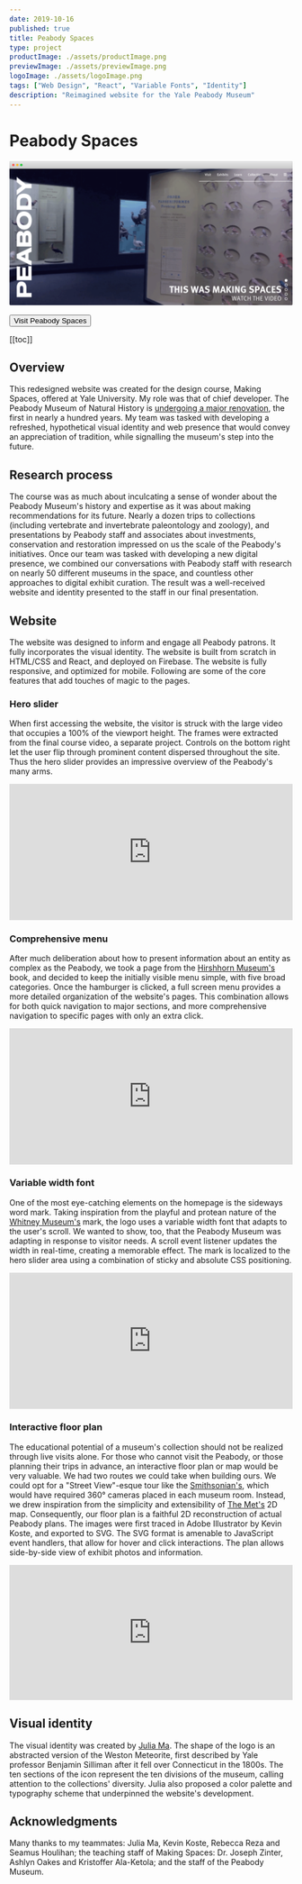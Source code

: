 ```yaml
---
date: 2019-10-16
published: true
title: Peabody Spaces
type: project
productImage: ./assets/productImage.png
previewImage: ./assets/previewImage.png
logoImage: ./assets/logoImage.png
tags: ["Web Design", "React", "Variable Fonts", "Identity"]
description: "Reimagined website for the Yale Peabody Museum"
---
```


# Peabody Spaces

![Preview Image](./assets/productImage.png)

<a style="all:unset" href="https://enas410-96ed4.firebaseapp.com/" target="_blank" rel="noopener noreferrer"><button class="button">Visit Peabody Spaces</button></a>

[[toc]]

## Overview

This redesigned website was created for the design course, Making Spaces, offered at Yale University. My role was that of chief developer. The Peabody Museum of Natural History is [undergoing a major renovation](https://peabodyevolved.yale.edu/), the first in nearly a hundred years. My team was tasked with developing a refreshed, hypothetical visual identity and web presence that would convey an appreciation of tradition, while signalling the museum's step into the future.

## Research process

The course was as much about inculcating a sense of wonder about the Peabody Museum's history and expertise as it was about making recommendations for its future. Nearly a dozen trips to collections (including vertebrate and invertebrate paleontology and zoology), and presentations by Peabody staff and associates about investments, conservation and restoration impressed on us the scale of the Peabody's initiatives. Once our team was tasked with developing a new digital presence, we combined our conversations with Peabody staff with research on nearly 50 different museums in the space, and countless other approaches to digital exhibit curation. The result was a well-received website and identity presented to the staff in our final presentation.

## Website

The website was designed to inform and engage all Peabody patrons. It fully incorporates the visual identity. The website is built from scratch in HTML/CSS and React, and deployed on Firebase. The website is fully responsive, and optimized for mobile. Following are some of the core features that add touches of magic to the pages.

### Hero slider

When first accessing the website, the visitor is struck with the large video that occupies a 100% of the viewport height. The frames were extracted from the final course video, a separate project. Controls on the bottom right let the user flip through prominent content dispersed throughout the site. Thus the hero slider provides an impressive overview of the Peabody's many arms.

<div style="width:100%;height:0px;position:relative;padding-bottom:47.918%;"><iframe src="https://streamable.com/s/ix839/bmsusx" frameborder="0" width="100%" height="100%" allowfullscreen style="width:100%;height:100%;position:absolute;left:0px;top:0px;overflow:hidden;"></iframe></div>

### Comprehensive menu

After much deliberation about how to present information about an entity as complex as the Peabody, we took a page from the [Hirshhorn Museum's](https://hirshhorn.si.edu/) book, and decided to keep the initially visible menu simple, with five broad categories. Once the hamburger is clicked, a full screen menu provides a more detailed organization of the website's pages. This combination allows for both quick navigation to major sections, and more comprehensive navigation to specific pages with only an extra click.

<div style="width:100%;height:0px;position:relative;padding-bottom:47.918%;"><iframe src="https://streamable.com/s/tn4s8/dupayg" frameborder="0" width="100%" height="100%" allowfullscreen style="width:100%;height:100%;position:absolute;left:0px;top:0px;overflow:hidden;"></iframe></div>

### Variable width font

One of the most eye-catching elements on the homepage is the sideways word mark. Taking inspiration from the playful and protean nature of the [Whitney Museum's](https://whitney.org/) mark, the logo uses a variable width font that adapts to the user's scroll. We wanted to show, too, that the Peabody Museum was adapting in response to visitor needs. A scroll event listener updates the width in real-time, creating a memorable effect. The mark is localized to the hero slider area using a combination of sticky and absolute CSS positioning.

<div style="width:100%;height:0px;position:relative;padding-bottom:47.918%;"><iframe src="https://streamable.com/s/5wc2u/qqdvgc" frameborder="0" width="100%" height="100%" allowfullscreen style="width:100%;height:100%;position:absolute;left:0px;top:0px;overflow:hidden;"></iframe></div>

### Interactive floor plan

The educational potential of a museum's collection should not be realized through live visits alone. For those who cannot visit the Peabody, or those planning their trips in advance, an interactive floor plan or map would be very valuable. We had two routes we could take when building ours. We could opt for a "Street View"-esque tour like the [Smithsonian's](https://naturalhistory2.si.edu/vt3/NMNH/z_NMNH-016.html), which would have required 360° cameras placed in each museum room. Instead, we drew inspiration from the simplicity and extensibility of [The Met's](https://maps.metmuseum.org/) 2D map. Consequently, our floor plan is a faithful 2D reconstruction of actual Peabody plans. The images were first traced in Adobe Illustrator by Kevin Koste, and exported to SVG. The SVG format is amenable to JavaScript event handlers, that allow for hover and click interactions. The plan allows side-by-side view of exhibit photos and information.

<div style="width:100%;height:0px;position:relative;padding-bottom:47.633%;"><iframe src="https://streamable.com/s/6jkbm/scfibq" frameborder="0" width="100%" height="100%" allowfullscreen style="width:100%;height:100%;position:absolute;left:0px;top:0px;overflow:hidden;"></iframe></div>

## Visual identity

The visual identity was created by [Julia Ma](https://juliacma.com). The shape of the logo is an abstracted version of the Weston Meteorite, first described by Yale professor Benjamin Silliman after it fell over Connecticut in the 1800s. The ten sections of the icon represent the ten divisions of the museum, calling attention to the collections' diversity. Julia also proposed a color palette and typography scheme that underpinned the website's development.

## Acknowledgments

Many thanks to my teammates: Julia Ma, Kevin Koste, Rebecca Reza and Seamus Houlihan; the teaching staff of Making Spaces: Dr. Joseph Zinter, Ashlyn Oakes and Kristoffer Ala-Ketola; and the staff of the Peabody Museum.

